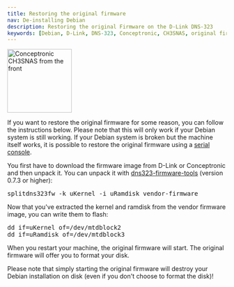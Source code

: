 ```yaml
---
title: Restoring the original firmware
nav: De-installing Debian
description: Restoring the original Firmware on the D-Link DNS-323
keywords: [Debian, D-Link, DNS-323, Conceptronic, CH3SNAS, original firmware]
---
```


<div class="right">
<img src = "../images/r_ch3snas_front.jpg" class="border" alt="Conceptronic CH3SNAS from the front" width="148" height="146" />
</div>

If you want to restore the original firmware for some reason, you can
follow the instructions below.  Please note that this will only work if
your Debian system is still working.  If your Debian system is broken but
the machine itself works, it is possible to restore the original firmware
using a <a href = "../recovery/">serial console</a>.

You first have to download the firmware image from D-Link or Conceptronic
and then unpack it.  You can unpack it with <a href =
"http://theshed.hezmatt.org/dns323-firmware-tools/">dns323-firmware-tools</a>
(version 0.7.3 or higher):

<div class="code">
<pre>
splitdns323fw -k uKernel -i uRamdisk vendor-firmware
</pre>
</div>

Now that you've extracted the kernel and ramdisk from the vendor firmware
image, you can write them to flash:

<div class="code">
<pre>
dd if=uKernel of=/dev/mtdblock2
dd if=uRamdisk of=/dev/mtdblock3
</pre>
</div>

When you restart your machine, the original firmware will start.  The
original firmware will offer you to format your disk.

Please note that simply starting the original firmware will destroy your
Debian installation on disk (even if you don't choose to format the disk)!

